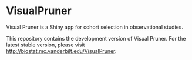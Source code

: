 # VisualPruner
Visual Pruner is a Shiny app for cohort selection in observational studies.

This repository contains the development version of Visual Pruner.
For the latest stable version, please visit http://biostat.mc.vanderbilt.edu/VisualPruner.
